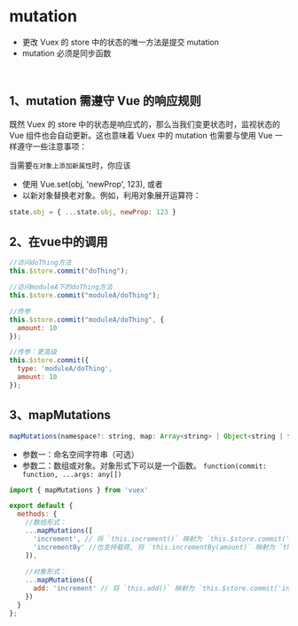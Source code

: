# mutation
- 更改 Vuex 的 store 中的状态的唯一方法是提交 mutation
- mutation 必须是同步函数

<br>

## 1、mutation 需遵守 Vue 的响应规则
既然 Vuex 的 store 中的状态是响应式的，那么当我们变更状态时，监视状态的 Vue 组件也会自动更新。这也意味着 Vuex 中的 mutation 也需要与使用 Vue 一样遵守一些注意事项：

当需要`在对象上添加新属性`时，你应该

- 使用 Vue.set(obj, 'newProp', 123), 或者
- 以新对象替换老对象。例如，利用对象展开运算符：
```js
state.obj = { ...state.obj, newProp: 123 }
```


## 2、在vue中的调用
```js
//访问doThing方法
this.$store.commit("doThing");

//访问moduleA下的doThing方法
this.$store.commit("moduleA/doThing");

//传参
this.$store.commit("moduleA/doThing", {
  amount: 10
});

//传参：更高级
this.$store.commit({
  type: 'moduleA/doThing',
  amount: 10
});
```

## 3、mapMutations

```js
mapMutations(namespace?: string, map: Array<string> | Object<string | function>): Object
```
- 参数一：命名空间字符串（可选）
- 参数二：数组或对象。对象形式下可以是一个函数。 `function(commit: function, ...args: any[])`

```js
import { mapMutations } from 'vuex'

export default {
  methods: {
    //数组形式：
    ...mapMutations([
      'increment', // 将 `this.increment()` 映射为 `this.$store.commit('increment')`
      'incrementBy' //也支持载荷, 将 `this.incrementBy(amount)` 映射为 `this.$store.commit('incrementBy', amount)`
    ]),
    
    //对象形式：
    ...mapMutations({
      add: 'increment' // 将 `this.add()` 映射为 `this.$store.commit('increment')`
    })
  }
};
```

